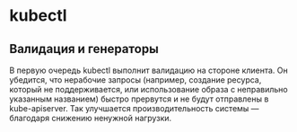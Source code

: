 # kubectl

## Валидация и генераторы

В первую очередь kubectl выполнит валидацию на стороне клиента. Он убедится, что нерабочие запросы (например, создание ресурса, который не поддерживается, или использование образа с неправильно указанным названием) быстро прервутся и не будут отправлены в kube-apiserver. Так улучшается производительность системы — благодаря снижению ненужной нагрузки.

